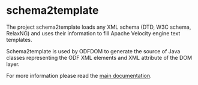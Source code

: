 # schema2template

The project schema2template loads any XML schema (DTD, W3C schema, RelaxNG) and uses their information to fill Apache Velocity engine text templates.

Schema2template is used by ODFDOM to generate the source of Java classes representing the ODF XML elements and XML attribute of the DOM layer.

For more information please read the [main documentation](../README.md).
